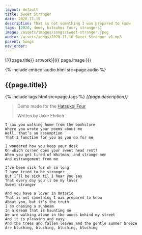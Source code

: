 ```yaml
---
layout: default
title: Sweet Stranger
date: 2020-11-15
description: That is not something I was prepared to know
tags: [2020, demo, hatsukoi four, strangers]
image: /assets/images/songs/sweet-stranger.jpeg
audio: /assets/songs/2020-11-16 Sweet Stranger v1.mp3
parent: Songs
nav_order: 
---
```

![{{page.title}} artwork}]({{ page.image }})

{% include embed-audio.html src=page.audio %}

## {{page.title}}
{% include tags.html src=page.tags %}
*{{page.description}}*

> Demo made for the [Hatsukoi Four](/bands/hatsukoi-four)
>
>Written by Jake Ehrlich  

```
I saw you walking home from the bookstore 
Where you wrote your poems about me
Well, that’s an assumption
That I function for you as you do for me
 
I wondered how you keep your desk 
On which corner does your sweet head rest? 
When you get tired of Whitman, and strange men
And estrangement from me

I’ve been sick for oh so long 
I have tried to be stronger 
But I’ll be sick til I hear you say
That every day you’ll be my lover 
Sweet stranger 

And you have a lover in Ontario
That is not something I was prepared to know
About you, but it’s the truth
I am chasing a sunbeam 
In a dream that is haunting me 
We are walking alone in the woods behind my street 
And it is pleasing and easy 
And the trees and fallen leaves and the gentle summer breeze
Are blushing, blushing, blushing, blushing
```